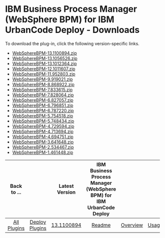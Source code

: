 
# IBM Business Process Manager (WebSphere BPM) for IBM UrbanCode Deploy - Downloads

To download the plug-in, click the following version-specific links.
- [WebSphereBPM-13.1100894.zip](https://raw.githubusercontent.com/UrbanCode/IBM-UCD-PLUGINS/main/files/WebSphereBPM/WebSphereBPM-13.1100894.zip)
- [WebSphereBPM-13.1056526.zip](https://raw.githubusercontent.com/UrbanCode/IBM-UCD-PLUGINS/main/files/WebSphereBPM/WebSphereBPM-13.1056526.zip)
- [WebSphereBPM-13.1012364.zip](https://raw.githubusercontent.com/UrbanCode/IBM-UCD-PLUGINS/main/files/WebSphereBPM/WebSphereBPM-13.1012364.zip)
- [WebSphereBPM-12.1011607.zip](https://raw.githubusercontent.com/UrbanCode/IBM-UCD-PLUGINS/main/files/WebSphereBPM/WebSphereBPM-12.1011607.zip)
- [WebSphereBPM-11.952803.zip](https://raw.githubusercontent.com/UrbanCode/IBM-UCD-PLUGINS/main/files/WebSphereBPM/WebSphereBPM-11.952803.zip)
- [WebSphereBPM-9.919021.zip](https://raw.githubusercontent.com/UrbanCode/IBM-UCD-PLUGINS/main/files/WebSphereBPM/WebSphereBPM-9.919021.zip)
- [WebSphereBPM-8.868922.zip](https://raw.githubusercontent.com/UrbanCode/IBM-UCD-PLUGINS/main/files/WebSphereBPM/WebSphereBPM-8.868922.zip)
- [WebSphereBPM-7.833615.zip](https://raw.githubusercontent.com/UrbanCode/IBM-UCD-PLUGINS/main/files/WebSphereBPM/WebSphereBPM-7.833615.zip)
- [WebSphereBPM-7.828064.zip](https://raw.githubusercontent.com/UrbanCode/IBM-UCD-PLUGINS/main/files/WebSphereBPM/WebSphereBPM-7.828064.zip)
- [WebSphereBPM-6.827057.zip](https://raw.githubusercontent.com/UrbanCode/IBM-UCD-PLUGINS/main/files/WebSphereBPM/WebSphereBPM-6.827057.zip)
- [WebSphereBPM-6.796851.zip](https://raw.githubusercontent.com/UrbanCode/IBM-UCD-PLUGINS/main/files/WebSphereBPM/WebSphereBPM-6.796851.zip)
- [WebSphereBPM-6.787220.zip](https://raw.githubusercontent.com/UrbanCode/IBM-UCD-PLUGINS/main/files/WebSphereBPM/WebSphereBPM-6.787220.zip)
- [WebSphereBPM-5.754518.zip](https://raw.githubusercontent.com/UrbanCode/IBM-UCD-PLUGINS/main/files/WebSphereBPM/WebSphereBPM-5.754518.zip)
- [WebSphereBPM-5.748434.zip](https://raw.githubusercontent.com/UrbanCode/IBM-UCD-PLUGINS/main/files/WebSphereBPM/WebSphereBPM-5.748434.zip)
- [WebSphereBPM-4.729594.zip](https://raw.githubusercontent.com/UrbanCode/IBM-UCD-PLUGINS/main/files/WebSphereBPM/WebSphereBPM-4.729594.zip)
- [WebSphereBPM-4.713694.zip](https://raw.githubusercontent.com/UrbanCode/IBM-UCD-PLUGINS/main/files/WebSphereBPM/WebSphereBPM-4.713694.zip)
- [WebSphereBPM-4.694751.zip](https://raw.githubusercontent.com/UrbanCode/IBM-UCD-PLUGINS/main/files/WebSphereBPM/WebSphereBPM-4.694751.zip)
- [WebSphereBPM-3.641648.zip](https://raw.githubusercontent.com/UrbanCode/IBM-UCD-PLUGINS/main/files/WebSphereBPM/WebSphereBPM-3.641648.zip)
- [WebSphereBPM-2.534467.zip](https://raw.githubusercontent.com/UrbanCode/IBM-UCD-PLUGINS/main/files/WebSphereBPM/WebSphereBPM-2.534467.zip)
- [WebSphereBPM-1.461448.zip](https://raw.githubusercontent.com/UrbanCode/IBM-UCD-PLUGINS/main/files/WebSphereBPM/WebSphereBPM-1.461448.zip)

|Back to ...||Latest Version|IBM Business Process Manager (WebSphere BPM) for IBM UrbanCode Deploy ||||
| :---: | :---: | :---: | :---: | :---: | :---: | :---: |
|[All Plugins](../../index.md)|[Deploy Plugins](../README.md)|[13.1100894](https://raw.githubusercontent.com/UrbanCode/IBM-UCD-PLUGINS/main/files/WebSphereBPM/WebSphereBPM-13.1100894.zip)|[Readme](README.md)|[Overview](overview.md)|[Usage](usage.md)|[Steps](steps.md)|
